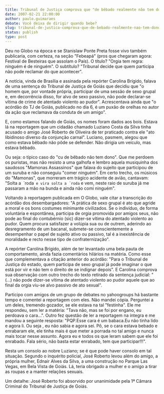 ```yaml
---
title: Tribunal de Justiça comprova que "de bêbado realmente não tem dono?"
date: 2007-02-21 22:00:00
author: paulo.guimaraes
debate: Você deixa de dirigir quando bebe?
slug: tribunal-de-justica-comprova-que-de-bebado-realmente-nao-tem-dono
status: publish 
type: post
---
```


Deu no Globo na época e se Stanislaw Ponte Preta fosse vivo também publicaria, com certeza, na seção "Febeapá" (pros que chegaram agora: Festival de Besteiras que assolam o País). O título? "Orgia tem regra: ninguém é de ninguém". O subtítulo? "Tribunal decide que quem participa não pode reclamar do que acontecer".


A notícia, vinda de Brasília e assinada pela repórter Carolina Brígido, falava de uma sentença do Tribunal de Justiça de Goiás que decidiu que "o homem que, por vontade própria, participar de uma sessão de sexo grupal e, em decorrência disso, for alvo de sexo passivo, não pode declarar-se vítima de crime de atentado violento ao pudor". Acrescentava ainda que "o acórdão do TJ de Goiás, publicado no dia 6, é um puxão de orelhas no autor da ação que reclamava da conduta de um amigo".


E, como estamos falando de Goiás, os nomes foram dados aos bois. Estava lá na reportagem que um cidadão chamado Luziano Costa da Silva tinha acusado o amigo José Roberto de Oliveira de ter praticado contra ele "ato libidinoso diverso da conjunção carnal". Luciano, pasmem, alegou que como estava bêbado não pôde se defender. Não dirigia um veículo, mas estava bêbado.


Ou seja: o típico caso do "cu de bêbado não tem dono". Que me perdoem os puristas, mas não resisto a uma galhofa e lembro aquela musiquinha dos saudosos "Mamonas Assassinos" que falava do sujeito que participou de um suruba e não conseguiu "comer ninguém". Em certo trecho, os músicos do "Mamonas", que morreram em trágico acidente de avião, cantavam: "Solta a  ´roda` e vira solta a ´roda` e vem, neste raio de suruba já me passaram a mão na bunda e ainda não comi ninguém".


Voltando à reportagem publicada em O Globo, vale citar a transcrição do acórdão dos desembargadores: "A prática de sexo grupal é ato que agride a moral e os bons costumes minimante civilizados. Se o indivíduo, de forma voluntária e espontânea, participa de orgia promovida por amigos seus, não pode ao final do contubérnio (sic) dizer-se vítima do atentado violento ao pudor. Quem procura satisfazer a volúpia sua ou de outrem, aderindo ao desregramento de um bacanal, submete-se conscientemente a desempenhar o papel de sujeito ativo ou passivo, tal é a inexistência de moralidade e recto nesse tipo de confraternização".


A repórter Carolina Brígido, além de ter levantado uma bela pauta de comportamento, ainda fazia comentários hilários na matéria. Como esse que complementava a citação anterior do acórdão: "Para o Tribunal de Justiça do estado, quem participa de sexo grupal já pode imaginar o que está por vir e não tem o direito de se indignar depois". E Carolina comprova sua observação com outro trecho do texto retirado da sentença judicial: "(...) não pode dizer-se vítima de atentado violento ao pudor aquele que ao final da orgia viu-se alvo passivo de ato sexual".


Participo com amigos de um grupo de debates no yahoogroups há bastante tempo e comentei a reportagem com eles. Não mandei cópia. Perguntei a um deles, tremendo gozador, se ele estava na tal "festinha". Ele me respondeu, sem ler a matéria: "Tava não, mas se foi por engano, eu perdoava o cara...". Outro fez questão de ler a reportagem na íntegra e me mandou a seguinte resposta: "PQP.Esse cara é um babaca.Eu não tinha lido e agora li. Ou seja , eu não sabia e agora sei. Pô, se o cara estava bebado e enrabaram ele, ele tinha mais é que meter a porrada no tal amigo e nunca mais tocar nesse assunto. Agora eu e todos os que leram sabem que ele foi enrabado. Fala sério, não basta estar enrabado, tem que participar!!!".


Resta um consolo ao nobre Luziano; se é que pode haver consolo em tal situação. Segundo o inquérito policial, José Roberto levou além do amigo, a própria mulher, Ednair Alves da Silva, a uma construção no Parque Las Vegas, em Bela Vista de Goiás. Lá, teria obrigado a mulher e o amigo a tirar as roupas e a manter relações sexuais. 


Um detalhe: José Roberto foi absorvido por unanimidade pela 1ª Câmara Criminal do Tribunal de Justiça de Goiás.  



